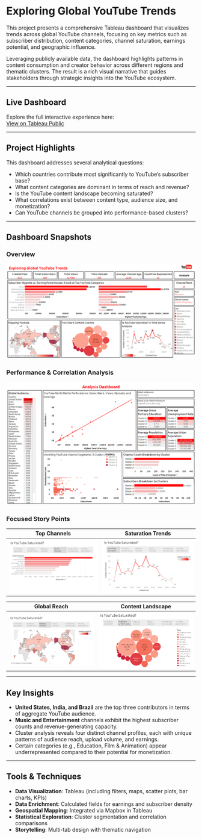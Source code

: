 # Exploring Global YouTube Trends

This project presents a comprehensive Tableau dashboard that visualizes trends across global YouTube channels, focusing on key metrics such as subscriber distribution, content categories, channel saturation, earnings potential, and geographic influence.

Leveraging publicly available data, the dashboard highlights patterns in content consumption and creator behavior across different regions and thematic clusters. The result is a rich visual narrative that guides stakeholders through strategic insights into the YouTube ecosystem.

---

## Live Dashboard

Explore the full interactive experience here:  
[View on Tableau Public](https://public.tableau.com/views/Global_YouTube_Statistics/ExploringGlobalYouTubeTrends)

---

## Project Highlights

This dashboard addresses several analytical questions:

- Which countries contribute most significantly to YouTube’s subscriber base?
- What content categories are dominant in terms of reach and revenue?
- Is the YouTube content landscape becoming saturated?
- What correlations exist between content type, audience size, and monetization?
- Can YouTube channels be grouped into performance-based clusters?

---

## Dashboard Snapshots

### Overview
![YouTube Trends Overview](/images/Exploring%20Global%20YouTube%20Trends.png)

### Performance & Correlation Analysis
![Analysis Dashboard](/images/Analysis%20Dashboard.png)

### Focused Story Points

| Top Channels | Saturation Trends |
|--------------|-------------------|
| ![Top Channels](/images/Top%2010%20Channels.png) | ![Saturation](/images/Is%20YouTube%20Saturated.png) |

| Global Reach | Content Landscape |
|--------------|-------------------|
| ![Mapping](/images/Mapping%20YouTube.png) | ![Content](/images/YouTube's%20Content.png) |

---

## Key Insights

- **United States, India, and Brazil** are the top three contributors in terms of aggregate YouTube audience.
- **Music and Entertainment** channels exhibit the highest subscriber counts and revenue-generating capacity.
- Cluster analysis reveals four distinct channel profiles, each with unique patterns of audience reach, upload volume, and earnings.
- Certain categories (e.g., Education, Film & Animation) appear underrepresented compared to their potential for monetization.

---

## Tools & Techniques

- **Data Visualization**: Tableau (including filters, maps, scatter plots, bar charts, KPIs)
- **Data Enrichment**: Calculated fields for earnings and subscriber density
- **Geospatial Mapping**: Integrated via Mapbox in Tableau
- **Statistical Exploration**: Cluster segmentation and correlation comparisons
- **Storytelling**: Multi-tab design with thematic navigation

